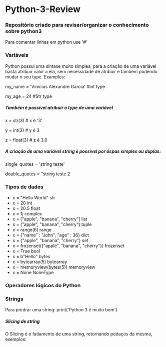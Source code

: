 # Python-3-Review
### Repositório criado para revisar/organizar o conhecimento sobre python3

Para comentar linhas em python use '#'

### Variáveis
Python possui uma sintaxe muito simples, para a criação de uma variável basta atribuir valor a ela, sem necessidade de atribuir e também podendo mudar o seu type.
Examples:

my_name = 'Vinícius Alexandre Garcia' #Int type

my_age = 24                           #Str type


##### Também é possível atribuir o type de uma variável 

x = str(3)    # x é '3'

y = int(3)    # y é 3

z = float(3)  # z é 3.0

##### A criação de uma variável string é possível por áspas simples ou duplas:

single_quotes = 'string teste'

double_quotes = "string teste 2

### Tipos de dados

* x = "Hello World"	str	
* x = 20	int	
* x = 20.5	float	
* x = 1j	complex	
* x = ["apple", "banana", "cherry"]	list	
* x = ("apple", "banana", "cherry")	tuple	
* x = range(6)	range	
* x = {"name" : "John", "age" : 36}	dict	
* x = {"apple", "banana", "cherry"}	set	
* x = frozenset({"apple", "banana", "cherry"})	frozenset	
* x = True	bool	
* x = b"Hello"	bytes	
* x = bytearray(5)	bytearray	
* x = memoryview(bytes(5))	memoryview	
* x = None	NoneType	

### Operadores lógicos do Python

### Strings
Para printrar uma string:
print('Python 3 é muito bom')

##### Slicing de string
O Slicing é o fatiamento de uma string, retornando pedaços da mesma, exemplos:
